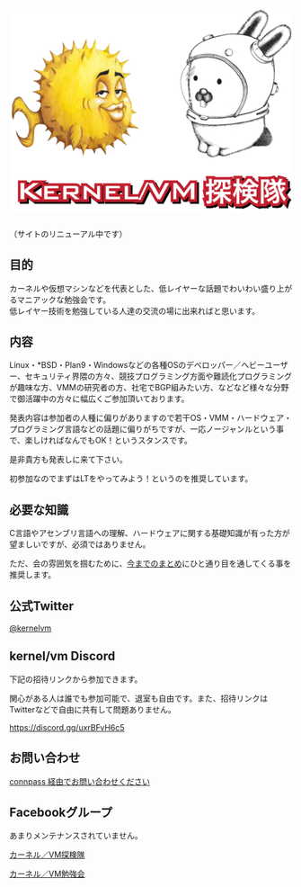 # ![Kernel/VM探検隊](./assets/kernelvm.png)

（サイトのリニューアル中です）

## 目的

カーネルや仮想マシンなどを代表とした、低レイヤーな話題でわいわい盛り上がるマニアックな勉強会です。\
低レイヤー技術を勉強している人達の交流の場に出来ればと思います。

## 内容

Linux・\*BSD・Plan9・Windowsなどの各種OSのデベロッパー／ヘビーユーザー、セキュリティ界隈の方々、競技プログラミング方面や難読化プログラミングが趣味な方、VMMの研究者の方、社宅でBGP組みたい方、などなど様々な分野で御活躍中の方々に幅広くご参加頂いております。

発表内容は参加者の人種に偏りがありますので若干OS・VMM・ハードウェア・プログラミング言語などの話題に偏りがちですが、一応ノージャンルという事で、楽しければなんでもOK！というスタンスです。

是非貴方も発表しに来て下さい。

初参加なのでまずはLTをやってみよう！というのを推奨しています。

## 必要な知識

C言語やアセンブリ言語への理解、ハードウェアに関する基礎知識が有った方が望ましいですが、必須ではありません。

ただ、会の雰囲気を掴むために、[今までのまとめ](#todo)にひと通り目を通してくる事を推奨します。

## 公式Twitter

[\@kernelvm](https://twitter.com/kernelvm)

## kernel/vm Discord

下記の招待リンクから参加できます。

関心がある人は誰でも参加可能で、退室も自由です。また、招待リンクはTwitterなどで自由に共有して問題ありません。

https://discord.gg/uxrBFvH6c5

## お問い合わせ

[connpass 経由でお問い合わせください](https://kernelvm.connpass.com/)

## Facebookグループ

あまりメンテナンスされていません。

[カーネル／VM探検隊](https://www.facebook.com/groups/344405922308688/648277151921562/)

[カーネル／VM勉強会](https://www.facebook.com/groups/397488786977785/)
